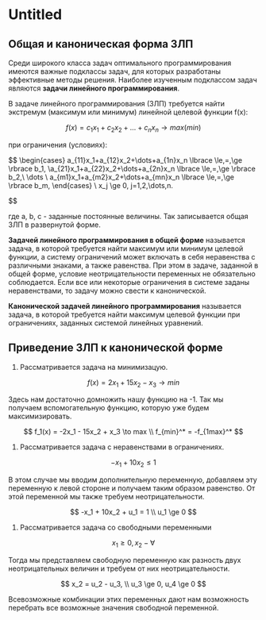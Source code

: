 # Untitled

## Общая и каноническая форма ЗЛП

Среди широкого класса задач оптимального программирования имеются важные подклассы задач, для которых разработаны эффективные методы решения. Наиболее изученным подклассом задач являются **задачи линейного программирования**.

В задаче линейного программирования (ЗЛП) требуется найти экстремум (максимум или минимум) линейной целевой функции f(x):

$$
f(x) = c_1x_1 + c_2x_2 + \dots + c_nx_n \to max(min)
$$

при ограничения (условиях):

$$
\begin{cases} a_{11}x_1+a_{12}x_2+\dots+a_{1n}x_n \lbrace \le,=,\ge \rbrace b_1, \\a_{21}x_1+a_{22}x_2+\dots+a_{2n}x_n \lbrace \le,=,\ge \rbrace b_2,\\ \dots \\ a_{m1}x_1+a_{m2}x_2+\dots+a_{mn}x_n \lbrace \le,=,\ge \rbrace b_m,  \end{cases}
\\ x_j \ge 0, j=1,2,\dots,n.

$$

где a, b, c - заданные постоянные величины. Так записывается общая ЗЛП в развернутой форме.

**Задачей линейного программирования в общей форме** называется задача, в которой требуется найти максимум или минимум целевой функции, а систему ограничений может включать в себя неравенства с различными знаками, а также равенства. При этом в задаче, заданной в общей форме, условие неотрицательности переменных не обязательно соблюдается. Если все или некоторые ограничения в системе заданы неравенствами, то задачу можно свести к канонической.

**Канонической задачей линейного программирования** называется задача, в которой требуется найти максимум целевой функции при ограничениях, заданных системой линейных уравнений.

## Приведение ЗЛП к канонической форме

1. Рассматривается задача на минимизацую.

$$
f(x) = 2x_1 + 15x_2 - x_3 \to min
$$

Здесь нам достаточно домножить нашу функцию на -1. Так мы получаем вспомогательную функцию, которую уже будем максимизировать.

$$
f_1(x) = -2x_1 - 15x_2 + x_3 \to max \\ f_{min}^* = -f_{1max}^*
$$

1. Рассматривается задача с неравенствами в ограничениях.

$$
-x_1 + 10x_2 \le 1
$$

В этом случае мы вводим дополнительную переменную, добавляем эту переменную к левой стороне и получаем таким образом равенство. От этой переменной мы также требуем неотрицательности.

$$
-x_1 + 10x_2 + u_1 = 1 \\ u_1 \ge 0
$$

1. Рассматривается задача со свободными переменными

$$
x_1 \ge 0, x_2 - \forall
$$

Тогда мы представляем свободную переменную  как разность двух неотрицательных величин и требуем от них неотрицательности. 

$$
x_2 = u_2 - u_3, \\ u_3 \ge 0, u_4 \ge 0
$$

Всевозможные комбинации этих переменных дают нам возможность перебрать все возможные значения свободной переменной.